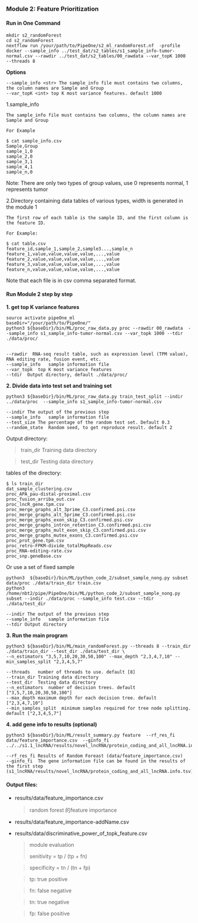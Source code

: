 
### __Module 2: Feature Prioritization__

#### Run in One Command
```
mkdir s2_randomForest
cd s2_randomForest
nextflow run /your/path/to/PipeOne/s2_ml_randomForest.nf  -profile docker --sample_info ../test_dat/s2_tables/s1_sample_info-tumor-normal.csv --rawdir ../test_dat/s2_tables/00_rawdata --var_topK 1000  --threads 8
```
__Options__

```
--sample_info <str> The sample_info file must contains two columns, the column names are Sample and Group
--var_topK <int> top K most variance features. default 1000

```

1.sample_info
   
    The sample_info file must contains two columns, the column names are Sample and Group

    For Example

```
$ cat sample_info.csv
Sample,Group
sample_1,0
sample_2,0
sample_3,1
sample_4,1
sample_n,0
```
Note: There are only two types of group values, use 0 represents normal, 1 represents tumor

2.Directory containing data tables of various types, width is generated in the module 1

    The first row of each table is the sample ID, and the first column is the feature ID.

    For Example:

```
$ cat table.csv
feature_id,sample_1,sample_2,sample3...,sample_n
feature_1,value,value,value,value,...,value
feature_2,value,value,value,value,...,value
feature_3,value,value,value,value,...,value
feature_n,value,value,value,value,...,value
```

Note that each file is in csv comma separated format.


#### Run Module 2  step by step

__1. get top K variance features__
  
```
source activate pipeOne_ml
baseDir="/your/path/to/PipeOne/"
python3 ${baseDir}/bin/ML/proc_raw_data.py proc --rawdir 00_rawdata  --sample_info s1_sample_info-tumor-normal.csv --var_topk 1000 --tdir ./data/proc/
    
```
    --rawdir  RNA-seq result table, such as expression level (TPM value), RNA editing rate, fusion event, etc.
    --sample_info   sample information file
    --var_topk  top K most variance features
    --tdir  Output directory, default ./data/proc/

__2. Divide data into test set and training set__

```
python3 ${baseDir}/bin/ML/proc_raw_data.py train_test_split --indir ../data/proc  --sample_info s1_sample_info-tumor-normal.csv
```
    --indir The output of the previous step
    --sample_info   sample information file
    --test_size The percentage of the random test set. Default 0.3
    --random_state  Random seed, to get reproduce result. default 2

Output directory:
>train_dir Training data directory

>test_dir  Testing data directory

tables of the directory:
```
$ ls train_dir
dat_sample_clustering.csv
proc_APA_pau-distal-proximal.csv
proc_fusion_arriba_out.csv
proc_lncR_gene.tpm.csv
proc_merge_graphs_alt_3prime_C3.confirmed.psi.csv
proc_merge_graphs_alt_5prime_C3.confirmed.psi.csv
proc_merge_graphs_exon_skip_C3.confirmed.psi.csv
proc_merge_graphs_intron_retention_C3.confirmed.psi.csv
proc_merge_graphs_mult_exon_skip_C3.confirmed.psi.csv
proc_merge_graphs_mutex_exons_C3.confirmed.psi.csv
proc_prot_gene.tpm.csv
proc_retro-FPKM-divide_totalMapReads.csv
proc_RNA-editing-rate.csv
proc_snp.geneBase.csv
```

Or use a set of fixed sample

```
python3  ${baseDir}/bin/ML/python_code_2/subset_sample_nong.py subset data/proc ./data/train_dir train.csv
python3 /home/nbt2/pipe/PipeOne/bin/ML/python_code_2/subset_sample_nong.py subset --indir ./data/proc --sample_info test.csv --tdir ./data/test_dir 
```
    --indir The output of the previous step
    --sample_info   sample information file
    --tdir Output directory

__3. Run the main program__

```
python3 ${baseDir}/bin/ML/main_randomForest.py --threads 8 --train_dir ./data/train_dir --test_dir ./data/test_dir \
--n_estimators "3,5,7,10,20,30,50,100" --max_depth "2,3,4,7,10" --min_samples_split "2,3,4,5,7"
```
    --threads   number of threads to use. default [8]
    --train_dir Training data directory
    --test_dir  Testing data directory
    --n_estimators  number of decision trees. default ["3,5,7,10,20,30,50,100"]
    --max_depth maximum depth for each decision tree. default ["2,3,4,7,10"]
    --min_samples_split  minimum samples required for tree node splitting. default ["2,3,4,5,7"]


__4. add gene info to  results (optional)__
```
python3 ${baseDir}/bin/ML/result_summary.py feature  --rf_res_fi data/feature_importance.csv  --ginfo_fi ../../s1.1_lncRNA/results/novel_lncRNA/protein_coding_and_all_lncRNA.info.tsv
```
    --rf_res_fi Results of Random Foreast (data/feature_importance.csv)
    --ginfo_fi  The gene information file can be found in the results of the first step (s1_lncRNA/results/novel_lncRNA/protein_coding_and_all_lncRNA.info.tsv)

#### __Output files__:

* results/data/feature_importance.csv
    > random forest 的feature importance

* results/data/feature_importance-addName.csv

* results/data/discriminative_power_of_topk_feature.csv

    >module evaluation
    >
    >senitivity  = tp / (tp + fn)

    >specificity = tn / (tn + fp)

    >tp: true positive

    >fn: false negative

    >tn: true negative
    
    >fp: false positive
